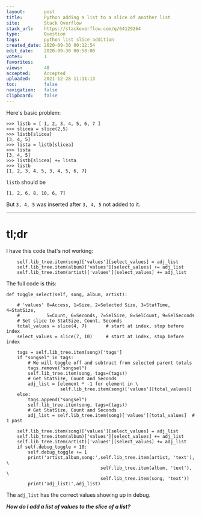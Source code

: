 ```yaml
---
layout:       post
title:        Python adding a list to a slice of another list
site:         Stack Overflow
stack_url:    https://stackoverflow.com/q/64129264
type:         Question
tags:         python list slice addition
created_date: 2020-09-30 00:12:54
edit_date:    2020-09-30 00:50:00
votes:        1
favorites:    
views:        48
accepted:     Accepted
uploaded:     2021-12-28 11:11:13
toc:          false
navigation:   false
clipboard:    false
---
```


Here's basic problem:

``` 
>>> listb = [ 1, 2, 3, 4, 5, 6, 7 ]
>>> slicea = slice(2,5)
>>> listb[slicea]
[3, 4, 5]
>>> lista = listb[slicea]
>>> lista
[3, 4, 5]
>>> listb[slicea] += lista
>>> listb
[1, 2, 3, 4, 5, 3, 4, 5, 6, 7]
```
`listb` should be 

``` 
[1, 2, 6, 8, 10, 6, 7]

```

But `3, 4, 5` was inserted after `3, 4, 5` not added to it.


----------


# tl;dr

I have this code that's not working:

``` 
    self.lib_tree.item(song)['values'][select_values] = adj_list
    self.lib_tree.item(album)['values'][select_values] += adj_list
    self.lib_tree.item(artist)['values'][select_values] += adj_list

```

The full code is this:

``` 
def toggle_select(self, song, album, artist):

```

``` 
    # 'values' 0=Access, 1=Size, 2=Selected Size, 3=StatTime, 4=StatSize,
    #          5=Count, 6=Seconds, 7=SelSize, 8=SelCount, 9=SelSeconds
    # Set slice to StatSize, Count, Seconds
    total_values = slice(4, 7)       # start at index, stop before index
    select_values = slice(7, 10)     # start at index, stop before index

```

``` 
    tags = self.lib_tree.item(song)['tags']
    if "songsel" in tags:
        # We will toggle off and subtract from selected parent totals
        tags.remove("songsel")
        self.lib_tree.item(song, tags=(tags))
        # Get StatSize, Count and Seconds
        adj_list = [element * -1 for element in \
                    self.lib_tree.item(song)['values'][total_values]]
    else:    
        tags.append("songsel")
        self.lib_tree.item(song, tags=(tags))
        # Get StatSize, Count and Seconds
        adj_list = self.lib_tree.item(song)['values'][total_values]  # 1 past

```

``` 
    self.lib_tree.item(song)['values'][select_values] = adj_list
    self.lib_tree.item(album)['values'][select_values] += adj_list
    self.lib_tree.item(artist)['values'][select_values] += adj_list
    if self.debug_toggle < 10:
        self.debug_toggle += 1
        print('artist,album,song:',self.lib_tree.item(artist, 'text'), \
                                   self.lib_tree.item(album, 'text'), \
                                   self.lib_tree.item(song, 'text'))
        print('adj_list:',adj_list)

```


The `adj_list` has the correct values showing up in debug.

***How do I add a list of values to the slice of a list?***

